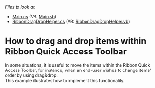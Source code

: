 <!-- default file list -->
*Files to look at*:

* [Main.cs](./CS/WindowsApplication3/Main.cs) (VB: [Main.vb](./VB/WindowsApplication3/Main.vb))
* [RibbonDragDropHelper.cs](./CS/WindowsApplication3/RibbonDragDropHelper.cs) (VB: [RibbonDragDropHelper.vb](./VB/WindowsApplication3/RibbonDragDropHelper.vb))
<!-- default file list end -->
# How to drag and drop items within Ribbon Quick Access Toolbar 


<p>In some situations, it is useful to move the items within the Ribbon Quick Access Toolbar, for instance, when an end-user wishes to change items' order by using drag&drop. <br />
This example illustrates how to implement this functionality.</p><br />


<br/>



